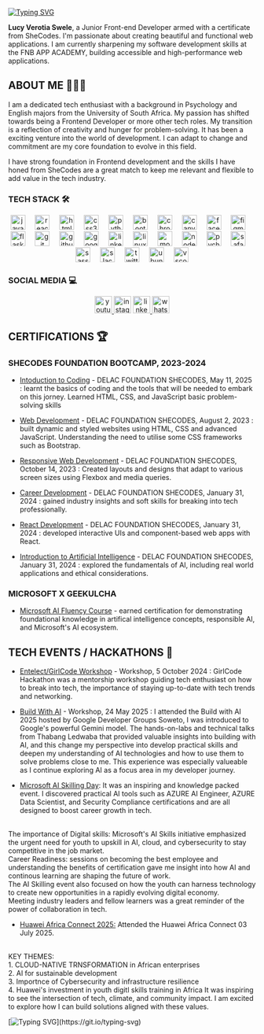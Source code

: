 [![Typing SVG](https://readme-typing-svg.herokuapp.com?font=++%22Aubrey%22%2C+system-ui;++&size=30&pause=1000&color=F73A6F&center=true&vCenter=true&width=435&height=70&lines=+HI%2C+I'M+LUCY+SWELE;+JUNIOR+FRONTEND+DEV)](https://git.io/typing-svg)

**Lucy Verotia Swele**, a Junior Front-end Developer armed with a certificate from SheCodes. I'm passionate about creating beautiful and functional web applications. I am currently sharpening my software development skills at the FNB APP ACADEMY, building accessible and high-performance web applications.

## ABOUT ME  👩🏽‍💻
I am a dedicated tech enthusiast with a background in Psychology and English majors from the University of South Africa. My passion has shifted towards being a Frontend Developer or more other tech roles. My transition is a reflection of creativity and hunger for problem-solving. It has been a exciting venture into the world of development. I can adapt to change and commitment are my core foundation to evolve in this field. 

I have strong foundation in Frontend development and the skills I have honed from SheCodes are a great match to keep me relevant and flexible to add value in the tech 
industry.


### TECH STACK 🛠️

<div align="center">
  <img src="https://cdn.jsdelivr.net/gh/devicons/devicon/icons/javascript/javascript-original.svg" height="30" alt="javascript logo"  />
  <img width="12" />
  <img src="https://cdn.jsdelivr.net/gh/devicons/devicon/icons/react/react-original.svg" height="30" alt="react logo"  />
  <img width="12" />
  <img src="https://cdn.jsdelivr.net/gh/devicons/devicon/icons/html5/html5-original.svg" height="30" alt="html5 logo"  />
  <img width="12" />
  <img src="https://cdn.jsdelivr.net/gh/devicons/devicon/icons/css3/css3-original.svg" height="30" alt="css3 logo"  />
  <img width="12" />
  <img src="https://cdn.jsdelivr.net/gh/devicons/devicon/icons/python/python-original.svg" height="30" alt="python logo"  />
  <img width="12" />
  <img src="https://cdn.jsdelivr.net/gh/devicons/devicon/icons/bootstrap/bootstrap-original.svg" height="30" alt="bootstrap logo"  />
  <img width="12" />
  <img src="https://cdn.jsdelivr.net/gh/devicons/devicon/icons/chrome/chrome-original.svg" height="30" alt="chrome logo"  />
  <img width="12" />
  <img src="https://cdn.jsdelivr.net/gh/devicons/devicon/icons/canva/canva-original.svg" height="30" alt="canva logo"  />
  <img width="12" />
  <img src="https://cdn.jsdelivr.net/gh/devicons/devicon/icons/facebook/facebook-original.svg" height="30" alt="facebook logo"  />
  <img width="12" />
  <img src="https://cdn.jsdelivr.net/gh/devicons/devicon/icons/figma/figma-original.svg" height="30" alt="figma logo"  />
  <img width="12" />
  <img src="https://cdn.jsdelivr.net/gh/devicons/devicon/icons/flask/flask-original.svg" height="30" alt="flask logo"  />
  <img width="12" />
  <img src="https://cdn.jsdelivr.net/gh/devicons/devicon/icons/git/git-original.svg" height="30" alt="git logo"  />
  <img width="12" />
  <img src="https://cdn.jsdelivr.net/gh/devicons/devicon/icons/github/github-original.svg" height="30" alt="github logo"  />
  <img width="12" />
  <img src="https://cdn.jsdelivr.net/gh/devicons/devicon/icons/google/google-original.svg" height="30" alt="google logo"  />
  <img width="12" />
  <img src="https://cdn.jsdelivr.net/gh/devicons/devicon/icons/linkedin/linkedin-original.svg" height="30" alt="linkedin logo"  />
  <img width="12" />
  <img src="https://cdn.jsdelivr.net/gh/devicons/devicon/icons/linux/linux-original.svg" height="30" alt="linux logo"  />
  <img width="12" />
  <img src="https://cdn.jsdelivr.net/gh/devicons/devicon/icons/moodle/moodle-original.svg" height="30" alt="moodle logo"  />
  <img width="12" />
  <img src="https://cdn.jsdelivr.net/gh/devicons/devicon/icons/nodejs/nodejs-original.svg" height="30" alt="nodejs logo"  />
  <img width="12" />
  <img src="https://cdn.jsdelivr.net/gh/devicons/devicon/icons/pycharm/pycharm-original.svg" height="30" alt="pycharm logo"  />
  <img width="12" />
  <img src="https://cdn.jsdelivr.net/gh/devicons/devicon/icons/safari/safari-original.svg" height="30" alt="safari logo"  />
  <img width="12" />
  <img src="https://cdn.jsdelivr.net/gh/devicons/devicon/icons/sass/sass-original.svg" height="30" alt="sass logo"  />
  <img width="12" />
  <img src="https://cdn.jsdelivr.net/gh/devicons/devicon/icons/slack/slack-original.svg" height="30" alt="slack logo"  />
  <img width="12" />
  <img src="https://cdn.jsdelivr.net/gh/devicons/devicon/icons/twitter/twitter-original.svg" height="30" alt="twitter logo"  />
  <img width="12" />
  <img src="https://cdn.jsdelivr.net/gh/devicons/devicon/icons/ubuntu/ubuntu-plain.svg" height="30" alt="ubuntu logo"  />
  <img width="12" />
  <img src="https://cdn.jsdelivr.net/gh/devicons/devicon/icons/vscode/vscode-original.svg" height="30" alt="vscode logo"  />
</div>

### SOCIAL MEDIA 💻

<div align="center">
  <a href="https://www.youtube.com/@lucyswele5446" target="_blank">
    <img src="https://img.shields.io/static/v1?message=Youtube&logo=youtube&label=&color=FF0000&logoColor=white&labelColor=&style=for-the-badge" height="35" alt="youtube logo"  />
  </a>
  <img src="https://img.shields.io/static/v1?message=Instagram&logo=instagram&label=&color=E4405F&logoColor=white&labelColor=&style=for-the-badge" height="35" alt="instagram logo"  />
  <a href="https://www.linkedin.com/in/lucy-verotia-swele" target="_blank">
    <img src="https://img.shields.io/static/v1?message=LinkedIn&logo=linkedin&label=&color=0077B5&logoColor=white&labelColor=&style=for-the-badge" height="35" alt="linkedin logo"  />
  </a>
  <img src="https://img.shields.io/static/v1?message=Whatsapp&logo=whatsapp&label=&color=25D366&logoColor=white&labelColor=&style=for-the-badge" height="35" alt="whatsapp logo"  />
</div>

 

## CERTIFICATIONS 🏆
 ### SHECODES FOUNDATION BOOTCAMP, 2023-2024
- [Intoduction to Coding](https://www.shecodes.io/certificates/bccd461f8b64eeeb18eec9c962ea8cd6?_gl=1*ae5z86*_gcl_au*MTQzMzA2MDM4Ni4xNzQ4OTgyMjI0) -  DELAC FOUNDATION SHECODES, May 11, 2025 : learnt the basics of coding and the tools that will be needed to embark on this jorney. Learned HTML, CSS, and JavaScript basic problem-solving skills

- [Web Development](https://www.shecodes.io/certificates/fdaf17053da45b8222cccba354de4fef?_gl=1*1avzxbo*_gcl_au*MTQzMzA2MDM4Ni4xNzQ4OTgyMjI0) - DELAC FOUNDATION SHECODES, August 2, 2023 : built dynamic and styled websites using HTML, CSS and advanced JavaScript. Understanding the need to utilise some CSS frameworks such as Bootstrap.

- [Responsive Web Development](https://www.shecodes.io/certificates/e449e40cdc4609d2054d0df4038455ab?_gl=1*2pkfri*_gcl_au*MTQzMzA2MDM4Ni4xNzQ4OTgyMjI0) - DELAC FOUNDATION SHECODES, October 14, 2023 : Created layouts and designs that adapt to various screen sizes using Flexbox and media queries.

- [Career Development](https://www.shecodes.io/certificates/be70d73e41f356f2aae2497ec9526b78?_gl=1*1un11ip*_gcl_au*MTQzMzA2MDM4Ni4xNzQ4OTgyMjI0) - DELAC FOUNDATION SHECODES, January 31, 2024 : gained industry insights and soft skills for breaking into tech professionally.

- [React Development](https://www.shecodes.io/certificates/3c10d2e3ec3b8167206fcf9203b75a28?_gl=1*1un11ip*_gcl_au*MTQzMzA2MDM4Ni4xNzQ4OTgyMjI0) - DELAC FOUNDATION SHECODES, January 31, 2024 : developed interactive UIs and component-based web apps with React.

- [Introduction to Artificial Intelligence](https://www.shecodes.io/certificates/ee1718e3b1609d930b2da3bac5b473d6?_gl=1*defz3o*_gcl_au*MTQzMzA2MDM4Ni4xNzQ4OTgyMjI0) - DELAC FOUNDATION SHECODES, January 31, 2024 : explored the fundamentals of AI, including real world applications and ethical considerations.


### MICROSOFT X GEEKULCHA 
- [Microsoft AI Fluency Course](https://msaiskillsdev.gklink.co/cert/Lucy%20Verotia%20Swele%20-%20Certificate%20-%20MSAISkillsDev%20Course%20-%2020250603225128.png) - earned certification for demonstrating foundational knowledge in artifical intelligence concepts, responsible AI, and Microsoft's AI ecosystem.
 



## TECH EVENTS / HACKATHONS 🎤

- [Entelect/GirlCode Workshop]() - Workshop, 5 October 2024 : GirlCode Hackathon was a mentorship workshop guiding tech enthusiast on how to break into tech, the importance of staying up-to-date with tech trends and networking.
 

- [Build With AI]() - Workshop, 24 May 2025 : I attended the Build with AI 2025 hosted by Google Developer Groups Soweto, I was introduced to Google's powerful Gemini model. The hands-on-labs and technical talks from Thabang Ledwaba that provided valuable insights into building with AI, and this change my perspective into develop practical skills and deepen my understanding of AI technologies and how to use them to solve problems close to me. This experience was especially valueable as I continue exploring AI as a focus area in my developer journey.


- [Microsoft AI Skilling Day](): It was an inspiring and knowledge packed event. I discovered practical AI tools such as AZURE AI Engineer, AZURE Data Scientist, and Security Compliance certifications and are all designed to boost career growth in tech.
<br> 
The importance of Digital skills: Microsoft's AI Skills initiative emphasized the urgent need for youth to upskill in AI, cloud, and cybersecurity to stay competitive in the job market. 
<br> 
Career Readiness: sessions on becoming the best employee and understanding the benefits of certification gave me insight into how AI and continous learning are shaping the future of work.
<br>
The AI Skilling event also focused on how the youth can harness technology to create new opportunities in a rapidly evolving digital economy.
<br>
Meeting industry leaders and fellow learners was a great reminder of the power of collaboration in tech.

- [Huawei Africa Connect 2025:]() Attended the Huawei Africa Connect 03 July 2025.
<br>
KEY THEMES:
<br>1. CLOUD-NATIVE TRNSFORMATION in African enterprises
<br>2. AI for sustainable development
<br>3. Importnce of Cybersecurity and infrastructure resilience
<br>4. Huawei's investment in youth digitl skills training in Africa
It was inspiring to see the intersection of tech, climate, and community impact. I am excited to explore how I can build solutions aligned with these values.

[![Typing SVG](https://readme-typing-svg.herokuapp.com?font=++%22Aubrey%22%2C+system-ui;++&size=25&pause=1000&color=F73A6F&center=true&vCenter=true&width=435&height=70&lines=++STAY+TUNED+FOR+MORE+INFO!!)](https://git.io/typing-svg)